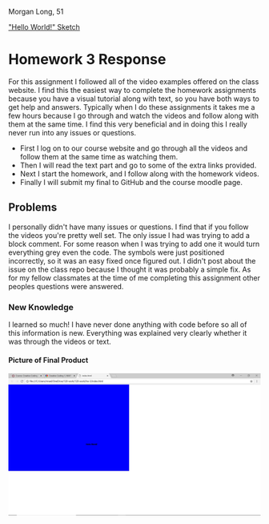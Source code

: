 Morgan Long, 51

["Hello World!" Sketch](https://morganlong26.github.io/120-work/hw-3/)
# Homework 3 Response
For this assignment I followed all of the video examples offered on the class website. I find this the easiest way to complete the homework assignments because you have a visual tutorial along with text, so you have both ways to get help and answers. Typically when I do these assignments it takes me a few hours because I go through and watch the videos and follow along with them at the same time. I find this very beneficial and in doing this I really never run into any issues or questions.

- First I log on to our course website and go through all the videos and follow them at the same time as watching them.
- Then I will read the text part and go to some of the extra links provided.
- Next I start the homework, and I follow along with the homework videos.
- Finally I will submit my final to GitHub and the course moodle page.

## Problems
I personally didn't have many issues or questions. I find that if you follow the videos you're pretty well set. The only issue I had was trying to add a block comment. For some reason when I was trying to add one it would turn everything grey even the code. The symbols were just positioned incorrectly, so it was an easy fixed once figured out. I didn't post about the issue on the class repo because I thought it was probably a simple fix. As for my fellow classmates at the time of me completing this assignment other peoples questions were answered.

### New Knowledge
I learned so much! I have never done anything with code before so all of this information is new. Everything was explained very clearly whether it was through the videos or text.

#### Picture of Final Product
![This is my final hw-3 sketch](hw-3_picture.JPG)
